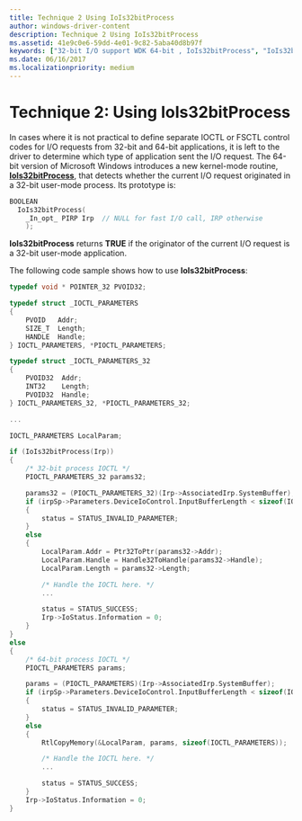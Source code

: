 ```yaml
---
title: Technique 2 Using IoIs32bitProcess
author: windows-driver-content
description: Technique 2 Using IoIs32bitProcess
ms.assetid: 41e9c0e6-59dd-4e01-9c82-5aba40d8b97f
keywords: ["32-bit I/O support WDK 64-bit , IoIs32bitProcess", "IoIs32bitProcess"]
ms.date: 06/16/2017
ms.localizationpriority: medium
---
```


# Technique 2: Using IoIs32bitProcess





In cases where it is not practical to define separate IOCTL or FSCTL control codes for I/O requests from 32-bit and 64-bit applications, it is left to the driver to determine which type of application sent the I/O request. The 64-bit version of Microsoft Windows introduces a new kernel-mode routine, [**IoIs32bitProcess**](https://msdn.microsoft.com/library/windows/hardware/ff549372), that detects whether the current I/O request originated in a 32-bit user-mode process. Its prototype is:

```cpp
BOOLEAN
  IoIs32bitProcess(
    _In_opt_ PIRP Irp  // NULL for fast I/O call, IRP otherwise
    );
```

**IoIs32bitProcess** returns **TRUE** if the originator of the current I/O request is a 32-bit user-mode application.

The following code sample shows how to use **IoIs32bitProcess**:

```cpp
typedef void * POINTER_32 PVOID32;

typedef struct _IOCTL_PARAMETERS
{
    PVOID   Addr;
    SIZE_T  Length;
    HANDLE  Handle;
} IOCTL_PARAMETERS, *PIOCTL_PARAMETERS;

typedef struct _IOCTL_PARAMETERS_32
{
    PVOID32  Addr;
    INT32    Length;
    PVOID32  Handle;
} IOCTL_PARAMETERS_32, *PIOCTL_PARAMETERS_32;

...

IOCTL_PARAMETERS LocalParam;

if (IoIs32bitProcess(Irp))
{ 
    /* 32-bit process IOCTL */
    PIOCTL_PARAMETERS_32 params32;

    params32 = (PIOCTL_PARAMETERS_32)(Irp->AssociatedIrp.SystemBuffer);
    if (irpSp->Parameters.DeviceIoControl.InputBufferLength < sizeof(IOCTL_PARAMETERS_32))
    {
        status = STATUS_INVALID_PARAMETER;
    }
    else
    {
        LocalParam.Addr = Ptr32ToPtr(params32->Addr);
        LocalParam.Handle = Handle32ToHandle(params32->Handle);
        LocalParam.Length = params32->Length;

        /* Handle the IOCTL here. */
        ...

        status = STATUS_SUCCESS;
        Irp->IoStatus.Information = 0;
    }
}
else
{  
    /* 64-bit process IOCTL */
    PIOCTL_PARAMETERS params;

    params = (PIOCTL_PARAMETERS)(Irp->AssociatedIrp.SystemBuffer);
    if (irpSp->Parameters.DeviceIoControl.InputBufferLength < sizeof(IOCTL_PARAMETERS))
    {
        status = STATUS_INVALID_PARAMETER;
    }
    else
    {
        RtlCopyMemory(&LocalParam, params, sizeof(IOCTL_PARAMETERS));

        /* Handle the IOCTL here. */
        ...

        status = STATUS_SUCCESS;
    }
    Irp->IoStatus.Information = 0;
}
```

 

 




